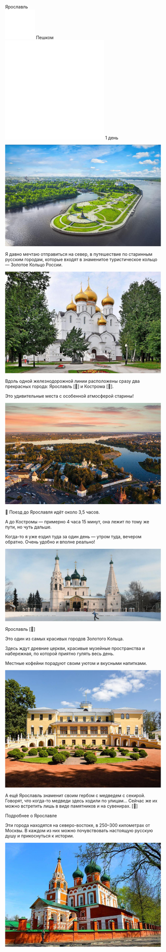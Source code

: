 <link rel="stylesheet" href="../assets-custom/css/style-markdown.css">
<div class="cover-container" style="background-image: url('yaroslavl.jpg'); background-position-y: 80%;">
	<div class="cover-text">
		<div class="cover-title">
            Ярославль
        </div>
		<div class="cover-description">
			<div>
                <img class="cover-icon" src="../assets-custom/icon-footsteps.png" loading="lazy" alt="" />
                <span>Пешком</span>
            </div>
            <div>
                <img class="cover-icon" loading="lazy" src="../assets-custom/icon-time.png" alt=""  />
                <span>1 день</span>
            </div>
		</div>
	</div>
</div>

<div id="map"></div>

![photo_2025-03-14 19.00.27.jpeg](imgs/photo_2025-03-14%2019.00.27.jpeg)

Я давно мечтаю отправиться на север, в путешествие по старинным русским городам, которые входят в знаменитое туристическое кольцо — Золотое Кольцо России.

![photo_2025-03-14 19.00.28.jpeg](imgs/photo_2025-03-14%2019.00.28.jpeg)

Вдоль одной железнодорожной линии расположены сразу два прекрасных города: Ярославль [🐻] и Кострома [🧀].

Это удивительные места с особенной атмосферой старины!



![photo_2025-03-14 19.00.29.jpeg](imgs/photo_2025-03-14%2019.00.29.jpeg)

🚂 Поезд до Ярославля идёт около 3,5 часов.

А до Костромы — примерно 4 часа 15 минут, она лежит по тому же пути, но чуть дальше.

Когда-то я уже ездил туда за один день — утром туда, вечером обратно. Очень удобно и вполне реально!


![photo_2025-03-14 19.00.34.jpeg](imgs/photo_2025-03-14%2019.00.34.jpeg)


Ярославль [🐻]

Это один из самых красивых городов Золотого Кольца.

Здесь ждут древние церкви, красивые музейные пространства и набережная, по которой приятно гулять весь день.

Местные кофейни порадуют своим уютом и вкусными напитками.

![photo_2025-03-14 19.00.32.jpeg](imgs/photo_2025-03-14%2019.00.32.jpeg)


А ещё Ярославль знаменит своим гербом с медведем с секирой. Говорят, что когда-то медведи здесь ходили по улицам… Сейчас же их можно встретить лишь в виде памятников и на сувенирах.
[🐻]

Подробнее о Ярославле



Эти города находятся на северо-востоке, в 250–300 километрах от Москвы.
В каждом из них можно почувствовать настоящую русскую душу и прикоснуться к истории.



![photo_2025-03-14 19.00.30.jpeg](imgs/photo_2025-03-14%2019.00.30.jpeg)





<link href="https://api.mapbox.com/mapbox-gl-js/v3.10.0/mapbox-gl.css" rel="stylesheet">
<script src="https://api.mapbox.com/mapbox-gl-js/v3.10.0/mapbox-gl.js"></script>
<script src="https://cdn.jsdelivr.net/npm/js-yaml@4.1.0/dist/js-yaml.min.js"></script>
<script src="../assets-custom/js/cozy-journey.js"></script>
<script>architectMap({
    tracks: [
        {path: 'yaroslavl-bus.gpx', color: 'blue'},
        {path: 'yaroslavl-hike.gpx'}], 
    points: 'points.yaml',
    zoom: 5.7,
    center: [38.69379, 56.05797],
    fitDuration: 9000,
    fitMaxzoom: 12
});
</script>